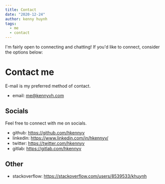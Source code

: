 ```yaml
---
title: Contact
date: "2020-12-24"
author: kenny huynh
tags:
  - me
  - contact
---
```


I'm fairly open to connecting and chatting! If you'd like to connect, consider
the options below:

# Contact me

E-mail is my preferred method of contact.

- email: [me@kennyvh.com](mailto:me@kennyvh.com)

## Socials

Feel free to connect with me on socials.

- github: https://github.com/hkennyv
- linkedin: https://www.linkedin.com/in/hkennyv/
- twitter: https://twitter.com/hkennyv
- gitlab: https://gitlab.com/hkennyv

## Other

- stackoverflow: https://stackoverflow.com/users/8539533/khuynh
